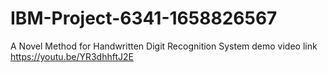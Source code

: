 # IBM-Project-6341-1658826567
A Novel Method for Handwritten Digit Recognition System
demo video link
https://youtu.be/YR3dhhftJ2E
